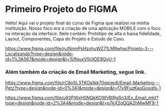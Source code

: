 # Primeiro Projeto do FIGMA

Hello! Aqui vai o projeto final do curso de Figma que realizei na minha instituição. Nosso foco era a criação de uma aplicação MOBILE com o foco na interação da interface.
Nele contém: Protótipo de alta e baixa fidelidade, Layout, Componentes, Capa do Projeto e Estudo de Caso.

https://www.figma.com/file/nJNnmPsHzohuWZ71LM8whw/Projeto-3---Localizando?type=design&node-id=1%3A567&mode=design&t=1UfquxV5UtDE9QyU-1

### Além também da criação de Email Marketing, segue link.

https://www.figma.com/file/rC8p5L3TKOa1kk70geqedI/Email-Marketing---Petz?type=design&node-id=0%3A1&mode=design&t=f7x9FuzKaoGoogfs-1

https://www.figma.com/file/u93PWxH0NQkKOWVBlRgSn3/Ex_Email_mkt?type=design&node-id=2%3A4&mode=design&t=p7kX2qQQA2hMwMF9-1
